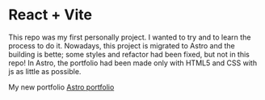 # React + Vite

This repo was my first personally project. I wanted to try and to learn the process to do it. Nowadays, this project is migrated to Astro and the building is bette; some styles and refactor had been fixed, but not in this repo!
In Astro, the portfolio had been made only with HTML5 and CSS with js as little as possible.

My new portfolio [Astro portfolio](https://www.christianreynaltt.com)

